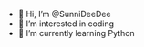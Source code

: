 - 👋 Hi, I’m @SunniDeeDee
- 👀 I’m interested in coding 
- 🌱 I’m currently learning Python 


<!---
SunniDeeDee/SunniDeeDee is a ✨ special ✨ repository because its `README.md` (this file) appears on your GitHub profile.
You can click the Preview link to take a look at your changes.
--->
